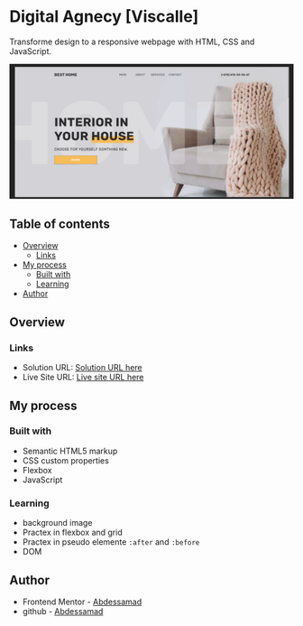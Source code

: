 # Digital Agnecy [Viscalle] 

Transforme design to a responsive webpage with HTML, CSS and JavaScript.

![](./assets/home-section.png)

## Table of contents

- [Overview](#overview)
  - [Links](#links)
- [My process](#my-process)
  - [Built with](#built-with)
  - [Learning](#learning)
- [Author](#author)


## Overview

### Links

- Solution URL: [Solution URL here](https://github.com/styrexx/best-home)
- Live Site URL: [Live site URL here](https://styrexx.github.io/best-home)

## My process

### Built with

- Semantic HTML5 markup
- CSS custom properties
- Flexbox
- JavaScript

### Learning

- background image
- Practex in flexbox and grid
- Practex in pseudo elemente `:after` and `:before`
- DOM

## Author

- Frontend Mentor - [Abdessamad](https://www.frontendmentor.io/profile/kop-left)
- github - [Abdessamad](https://www.github.com/styrexx)
